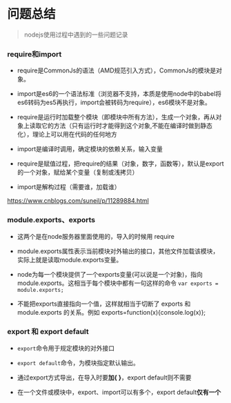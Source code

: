 # 问题总结

 >  nodejs使用过程中遇到的一些问题记录

### require和import

+  require是CommonJs的语法（AMD规范引入方式），CommonJs的模块是对象。 

+  import是es6的一个语法标准（浏览器不支持，本质是使用node中的babel将es6转码为es5再执行，import会被转码为require），es6模块不是对象。

+  require是运行时加载整个模块（即模块中所有方法），生成一个对象，再从对象上读取它的方法（只有运行时才能得到这个对象,不能在编译时做到静态化），理论上可以用在代码的任何地方 

+ import是编译时调用，确定模块的依赖关系，输入变量 

+  require是赋值过程，把require的结果（对象，数字，函数等），默认是export的一个对象，赋给某个变量（复制或浅拷贝） 
+   import是解构过程（需要谁，加载谁） 

 https://www.cnblogs.com/suneil/p/11289884.html 

### module.exports、exports

+ 这两个是在node服务器里面使用的，导入的时候用 require

+  module.exports属性表示当前模块对外输出的接口，其他文件加载该模块，实际上就是读取module.exports变量。 

+ node为每一个模块提供了一个exports变量(可以说是一个对象)，指向 module.exports。这相当于每个模块中都有一句这样的命令 `var exports = module.exports;`
+  不能把exports直接指向一个值，这样就相当于切断了 exports 和module.exports 的关系。例如 exports=function(x){console.log(x)}; 

### export 和 export default 

+  `export`命令用于规定模块的对外接口

+  `export default`命令，为模块指定默认输出。 
+ 通过export方式导出，在导入时要**加{ }**，export default则不需要
+ 在一个文件或模块中，export、import可以有多个，export default**仅有一个**